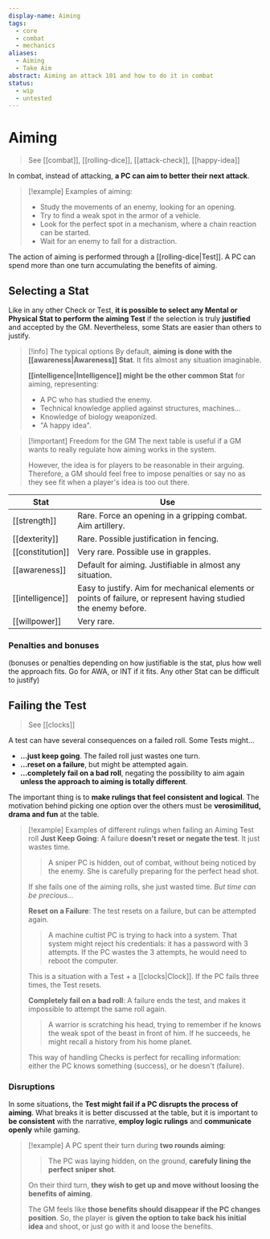 ```yaml
---
display-name: Aiming
tags:
  - core
  - combat
  - mechanics
aliases:
  - Aiming
  - Take Aim
abstract: Aiming an attack 101 and how to do it in combat
status:
  - wip
  - untested
---
```

# Aiming
> See [[combat]], [[rolling-dice]], [[attack-check]], [[happy-idea]]

In combat, instead of attacking, **a PC can aim to better their next attack**.

> [!example] Examples of aiming:
> - Study the movements of an enemy, looking for an opening.
> - Try to find a weak spot in the armor of a vehicle.
> - Look for the perfect spot in a mechanism, where a chain reaction can be started.
> - Wait for an enemy to fall for a distraction.

The action of aiming is performed through a [[rolling-dice|Test]]. A PC can spend more than one turn accumulating the benefits of aiming.

## Selecting a Stat
Like in any other Check or Test, **it is possible to select any Mental or Physical Stat to perform the aiming Test** if the selection is truly **justified** and accepted by the GM. Nevertheless, some Stats are easier than others to justify.

> [!info] The typical options
> By default, **aiming is done with the [[awareness|Awareness]] Stat**. It fits almost any situation imaginable.
> 
> **[[intelligence|Intelligence]] might be the other common Stat** for aiming, representing:
> - A PC who has studied the enemy.
> - Technical knowledge applied against structures, machines...
> - Knowledge of biology weaponized.
> - "A happy idea".

> [!important] Freedom for the GM
> The next table is useful if a GM wants to really regulate how aiming works in the system.
> 
> However, the idea is for players to be reasonable in their arguing. Therefore, a GM should feel free to impose penalties or say no as they see fit when a player's idea is too out there.

| Stat             | Use                                                                                                              |
| ---------------- | ---------------------------------------------------------------------------------------------------------------- |
| [[strength]]     | Rare. Force an opening in a gripping combat. Aim artillery.                                                      |
| [[dexterity]]    | Rare. Possible justification in fencing.                                                                         |
| [[constitution]] | Very rare. Possible use in grapples.                                                                             |
| [[awareness]]    | Default for aiming. Justifiable in almost any situation.                                                         |
| [[intelligence]] | Easy to justify. Aim for mechanical elements or points of failure, or represent having studied the enemy before. |
| [[willpower]]    | Very rare.                                                                                                       |

### Penalties and bonuses
(bonuses or penalties depending on how justifiable is the stat, plus how well the approach fits. Go for AWA, or INT if it fits. Any other Stat can be difficult to justify)

## Failing the Test
> See [[clocks]]

A test can have several consequences on a failed roll. Some Tests might...
- **...just keep going**. The failed roll just wastes one turn.
- **...reset on a failure**, but might be attempted again.
- **...completely fail on a bad roll**, negating the possibility to aim again **unless the approach to aiming is totally different**. 

The important thing is to **make rulings that feel consistent and logical**. The motivation behind picking one option over the others must be **verosimilitud, drama and fun** at the table.

> [!example] Examples of different rulings when failing an Aiming Test roll
> **Just Keep Going**: A failure **doesn't reset or negate the test**. It just wastes time.
> > A sniper PC is hidden, out of combat, without being noticed by the enemy. She is carefully preparing for the perfect head shot.
>
> If she fails one of the aiming rolls, she just wasted time. *But time can be precious...*
> 
> **Reset on a Failure**: The test resets on a failure, but can be attempted again.
> > A machine cultist PC is trying to hack into a system. That system might reject his credentials: it has a password with 3 attempts. If the PC wastes the 3 attempts, he would need to reboot the computer.
> 
> This is a situation with a Test + a [[clocks|Clock]]. If the PC fails three times, the Test resets.
> 
> **Completely fail on a bad roll**: A failure ends the test, and makes it impossible to attempt the same roll again.
> > A warrior is scratching his head, trying to remember if he knows the weak spot of the beast in front of him. If he succeeds, he might recall a history from his home planet.
> 
> This way of handling Checks is perfect for recalling information: either the PC knows something (success), or he doesn't (failure).
### Disruptions
In some situations, the **Test might fail if a PC disrupts the process of aiming**. What breaks it is better discussed at the table, but it is important to **be consistent** with the narrative, **employ logic rulings** and **communicate openly** while gaming.

> [!example]
> A PC spent their turn during **two rounds aiming**:
> > The PC was laying hidden, on the ground, **carefuly lining the perfect sniper shot**.
> 
> On their third turn, **they wish to get up and move without loosing the benefits of aiming**.
> 
> The GM feels like **those benefits should disappear if the PC changes position**. So, the player is **given the option to take back his initial idea** and shoot, or just go with it and loose the benefits.
